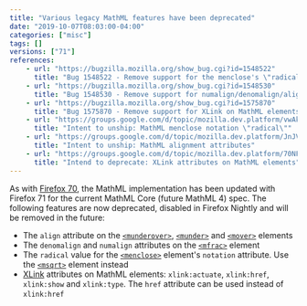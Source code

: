 ```yaml
---
title: "Various legacy MathML features have been deprecated"
date: "2019-10-07T08:03:00-04:00"
categories: ["misc"]
tags: []
versions: ["71"]
references:
    - url: "https://bugzilla.mozilla.org/show_bug.cgi?id=1548522"
      title: "Bug 1548522 - Remove support for the menclose's \"radical\" notation"
    - url: "https://bugzilla.mozilla.org/show_bug.cgi?id=1548530"
      title: "Bug 1548530 - Remove support for numalign/denomalign/align attributes"
    - url: "https://bugzilla.mozilla.org/show_bug.cgi?id=1575870"
      title: "Bug 1575870 - Remove support for XLink on MathML elements"
    - url: "https://groups.google.com/d/topic/mozilla.dev.platform/vwAkuZIEhnY/discussion"
      title: "Intent to unship: MathML menclose notation \"radical\""
    - url: "https://groups.google.com/d/topic/mozilla.dev.platform/JnJVGTmIwPE/discussion"
      title: "Intent to unship: MathML alignment attributes"
    - url: "https://groups.google.com/d/topic/mozilla.dev.platform/70NFnet82cU/discussion"
      title: "Intend to deprecate: XLink attributes on MathML elements"
---
```

As with [Firefox 70](https://www.fxsitecompat.dev/en-CA/docs/2019/various-legacy-mathml-features-have-been-deprecated-or-removed/), the MathML implementation has been updated with Firefox 71 for the current MathML Core (future MathML 4) spec. The following features are now deprecated, disabled in Firefox Nightly and will be removed in the future:

* The `align` attribute on the [`<munderover>`](https://developer.mozilla.org/docs/Web/MathML/Element/munderover), [`<munder>`](https://developer.mozilla.org/docs/Web/MathML/Element/munder) and [`<mover>`](https://developer.mozilla.org/docs/Web/MathML/Element/mover) elements
* The `denomalign` and `numalign` attributes on the [`<mfrac>`](https://developer.mozilla.org/docs/Web/MathML/Element/mfrac) element
* The `radical` value for the [`<menclose>`](https://developer.mozilla.org/docs/Web/MathML/Element/menclose) element's `notation` attribute. Use the [`<msqrt>`](https://developer.mozilla.org/docs/Web/MathML/Element/msqrt) element instead
* [XLink](https://developer.mozilla.org/docs/Glossary/XLink) attributes on MathML elements: `xlink:actuate`, `xlink:href`, `xlink:show` and `xlink:type`. The `href` attribute can be used instead of `xlink:href`
